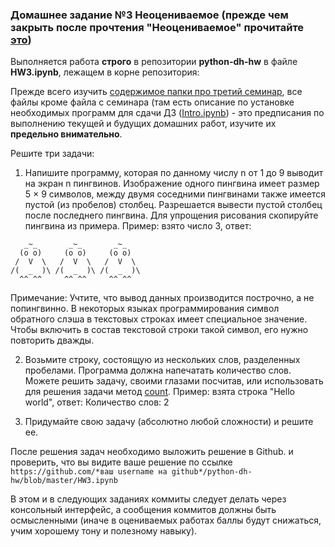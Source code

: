 ### Домашнее задание №3 **Неоцениваемое (прежде чем закрыть после прочтения "Неоцениваемое" прочитайте [это](https://github.com/ancatmara/python-for-dh/blob/master/Classes/3/О_дз.md))**

Выполняется работа **строго** в репозитории **python-dh-hw** в файле **HW3.ipynb**, лежащем в корне репозитория: 

Прежде всего изучить [содержимое папки про третий семинар](https://github.com/ancatmara/python-for-dh/tree/master/Classes/3), все файлы кроме файла с семинара (там есть описание по установке необходимых программ для сдачи ДЗ ([Intro.ipynb](https://github.com/ancatmara/python-for-dh/blob/master/Classes/3/Intro.ipynb)) - это предписания по выполнению текущей и будущих домашних работ, изучите их **предельно внимательно**.

Решите три задачи:


1. Напишите программу, которая по данному числу n от 1 до 9 выводит на экран n пингвинов. Изображение одного пингвина имеет размер 5 × 9 символов, между двумя соседними пингвинами также имеется пустой (из пробелов) столбец. Разрешается вывести пустой столбец после последнего пингвина. Для упрощения рисования скопируйте пингвина из примера. Пример: взято число 3, ответ:
```
   _~_       _~_       _~_    
  (o o)     (o o)     (o o)   
 /  V  \   /  V  \   /  V  \  
/(  _  )\ /(  _  )\ /(  _  )\ 
  ^^ ^^     ^^ ^^     ^^ ^^   
```
Примечание: Учтите, что вывод данных производится построчно, а не попингвинно.
В некоторых языках программирования символ обратного слэша в текстовых строках имеет специальное значение. Чтобы включить в состав текстовой строки такой символ, его нужно повторить дважды.

2. Возьмите строку, состоящую из нескольких слов, разделенных пробелами. Программа должна напечатать количество слов. Можете решить задачу, своими глазами посчитав, или использовать для решения задачи метод [count](https://pythonworld.ru/tipy-dannyx-v-python/stroki-funkcii-i-metody-strok.html). Пример: взята строка "Hello world", ответ:
Количество слов: 2

3. Придумайте свою задачу (абсолютно любой сложности) и решите ее.

После решения задач необходимо выложить решение в Github. и проверить, что вы видите ваше решение по ссылке `https://github.com/*ваш username на github*/python-dh-hw/blob/master/HW3.ipynb`

В этом и в следующих заданиях коммиты следует делать через консольный интерфейс, а сообщения коммитов должны быть осмысленными (иначе в оцениваемых работах баллы будут снижаться, учим хорошему тону и полезному навыку).
